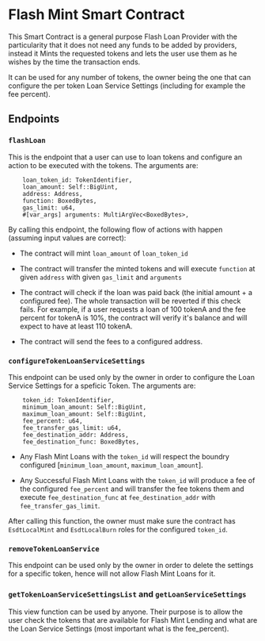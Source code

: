 # Flash Mint Smart Contract

This Smart Contract is a general purpose Flash Loan Provider with the particularity that it does not need any funds to be added by providers, instead it Mints the requested tokens and lets the user use them as he wishes by the time the transaction ends.

It can be used for any number of tokens, the owner being the one that can configure the per token Loan Service Settings (including for example the fee percent).

## Endpoints

### `flashLoan`

This is the endpoint that a user can use to loan tokens and configure an action to be executed with the tokens. The arguments are:

        loan_token_id: TokenIdentifier,
        loan_amount: Self::BigUint,
        address: Address,
        function: BoxedBytes,
        gas_limit: u64,
        #[var_args] arguments: MultiArgVec<BoxedBytes>,

By calling this endpoint, the following flow of actions with happen (assuming input values are correct):

- The contract will mint `loan_amount` of `loan_token_id`

- The contract will transfer the minted tokens and will execute `function` at given `address` with given `gas_limit` and `arguments`

- The contract will check if the loan was paid back (the initial amount + a configured fee). The whole transaction will be reverted if this check fails. For example, if a user requests a loan of 100 tokenA and the fee percent for tokenA is 10%, the contract will verify it's balance and will expect to have at least 110 tokenA.

- The contract will send the fees to a configured address.

### `configureTokenLoanServiceSettings`

This endpoint can be used only by the owner in order to configure the Loan Service Settings for a speficic Token. The arguments are:

        token_id: TokenIdentifier,
        minimum_loan_amount: Self::BigUint,
        maximum_loan_amount: Self::BigUint,
        fee_percent: u64,
        fee_transfer_gas_limit: u64,
        fee_destination_addr: Address,
        fee_destination_func: BoxedBytes,

- Any Flash Mint Loans with the `token_id` will respect the boundry configured [`minimum_loan_amount`, `maximum_loan_amount`].

- Any Successful Flash Mint Loans with the `token_id` will produce a fee of the configured `fee_percent` and will transfer the fee tokens them and execute `fee_destination_func` at `fee_destination_addr` with `fee_transfer_gas_limit`.

After calling this function, the owner must make sure the contract has `EsdtLocalMint` and `EsdtLocalBurn` roles for the configured `token_id`.

### `removeTokenLoanService`

This endpoint can be used only by the owner in order to delete the settings for a specific token, hence will not allow Flash Mint Loans for it.

### `getTokenLoanServiceSettingsList` and `getLoanServiceSettings`

This view function can be used by anyone. Their purpose is to allow the user check the tokens that are available for Flash Mint Lending and what are the Loan Service Settings (most important what is the fee_percent).
